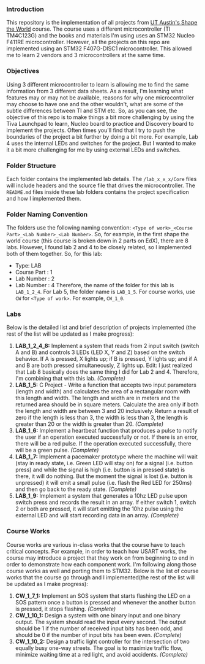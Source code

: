 ### Introduction
This repository is the implementation of all projects from [UT Austin's Shape the World](https://www.edx.org/course/embedded-systems-shape-the-world-microcontroller-i) course. The course uses a different microcontroller (TI TM4C123G) and the books and materials I'm using uses an STM32 Nucleo F411RE microcontroller. However, all the projects on this repo are implemented using an STM32 F407G-DISC1 microcontroller. This allowed me to learn 2 vendors and 3 microcontrollers at the same time. 

### Objectives
Using 3 different microcontroller to learn is allowing me to find the same information from 3 different data sheets. As a result, I'm learning what features may or may not be available, reasons for why one microcontroller may choose to have one and the other wouldn't, what are some of the subtle differences between TI and STM etc. So, as you can see, the objective of this repo is to make things a bit more challenging by using the Tiva Launchpad to learn, Nucleo board to practice and Discovery board to implement the projects. Often times you'll find that I try to push the boundaries of the project a bit further by doing a bit more. For example, Lab 4 uses the internal LEDs and switches for the project. But I wanted to make it a bit more challenging for me by using external LEDs and switches.

### Folder Structure
Each folder contains the implemented lab details. The `/lab_x_x_x/Core` files will include headers and the source file that drives the microcontroller. The `README.md` files inside these lab folders contains the project specification and how I implemented them. 

### Folder Naming Convention
The folders use the following naming convention: `<Type of work>_<Course Part>_<Lab Number>_<Lab Number>`. So, for example, in the first shape the world course (this course is broken down in 2 parts on EdX), there are 8 labs. However, I found lab 2 and 4 to be closely related, so I implemented both of them together. So, for this lab:
- Type: LAB
- Course Part : 1
- Lab Number  : 2
- Lab Number  : 4
Therefore, the name of the folder for this lab is `LAB_1_2_4`. For Lab 5, the folder name is `LAB_1_5`. For course works, use `CW` for `<Type of work>`. For example, `CW_1_0`.

### Labs
Below is the detailed list and brief description of projects implemented (the rest of the list will be updated as I make progress):
1. **LAB_1_2_4_8:** Implement a system that reads from 2 input switch (switch A and B) and controls 3 LEDs (LED X, Y and Z) based on the switch behavior. If A is pressed, X lights up; if B is pressed, Y lights up; and if A and B are both pressed simultaneously, Z lights up. Edit: I just realized that Lab 8 basically does the same thing I did for Lab 2 and 4. Therefore, I'm combining that with this lab. *(Complete)*
2. **LAB_1_5:** C Project - Write a function that accepts two input parameters (length and width) and calculates the area of a rectangular room with this length and width. The length and width are in meters and the returned area should be in square meters. Calculate the area only if both the length and width are between 3 and 20 inclusively. Return a result of zero if the length is less than 3, the width is less than 3, the length is greater than 20 or the width is greater than 20. *(Complete)*
3. **LAB_1_6:** Implement a heartbeat function that produces a pulse to notify the user if an operation executed successfully or not. If there is an error, there will be a red pulse. If the operation executed successfully, there will be a green pulse. *(Complete)*
4. **LAB_1_7:** Implement a pacemaker prototype where the machine will wait (stay in ready state, i.e. Green LED will stay on) for a signal (i.e. button press) and while the signal is high (i.e. button is in pressed state) is there, it will do nothing. But the moment the signal is lost (i.e. button is unpressed) it will emit a small pulse (i.e. flash the Red LED for 250ms) and then go back to the ready state. *(Complete)*
5. **LAB_1_9:** Implement a system that generates a 10hz LED pulse upon switch press and records the result in an array. If either switch 1, switch 2 or both are pressed, it will start emitting the 10hz pulse using the external LED and will start recording data in an array. *(Complete)* 

### Course Works
Course works are various in-class works that the course have to teach critical concepts. For example, in order to teach how USART works, the course may introduce a project that they work on from beginning to end in order to demonstrate how each component work. I'm following along those course works as well and porting them to STM32. Below is the list of course works that the course go through and I implemented(the rest of the list will be updated as I make progress):
1. **CW_1_7_1:** Implement an SOS system that starts flashing the LED on a SOS pattern once a button is pressed and whenever the another button is pressed, it stops flashing. *(Complete)*
2. **CW_1_10_1:** Design a system with one binary input and one binary output. The system should read the input every second. The output should be 1 if the number of received input bits has been odd, and should be 0 if the number of input bits has been even. *(Complete)*
3. **CW_1_10_2:** Design a traffic light controller for the intersection of two equally busy one-way streets. The goal is to maximize traffic flow, minimize waiting time at a red light, and avoid accidents. *(Complete)*